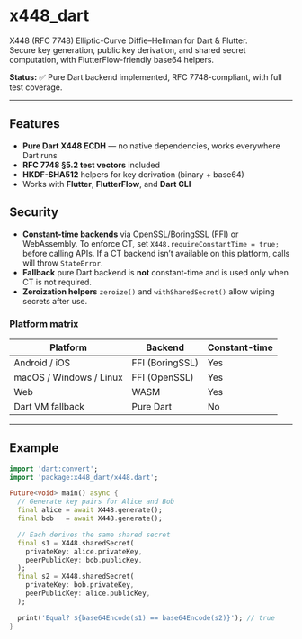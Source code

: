 # x448_dart

X448 (RFC 7748) Elliptic-Curve Diffie–Hellman for Dart & Flutter.  
Secure key generation, public key derivation, and shared secret computation, with FlutterFlow-friendly base64 helpers.

**Status:** ✅ Pure Dart backend implemented, RFC 7748-compliant, with full test coverage.

---

## Features
- **Pure Dart X448 ECDH** — no native dependencies, works everywhere Dart runs
- **RFC 7748 §5.2 test vectors** included
- **HKDF-SHA512** helpers for key derivation (binary + base64)
- Works with **Flutter**, **FlutterFlow**, and **Dart CLI**

## Security
- **Constant-time backends** via OpenSSL/BoringSSL (FFI) or WebAssembly. To enforce CT, set `X448.requireConstantTime = true;` before calling APIs. If a CT backend isn’t available on this platform, calls will throw `StateError`.
- **Fallback** pure Dart backend is **not** constant-time and is used only when CT is not required.
- **Zeroization helpers** `zeroize()` and `withSharedSecret()` allow wiping secrets after use.

### Platform matrix
| Platform | Backend | Constant-time |
|---------|---------|---------------|
| Android / iOS | FFI (BoringSSL) | Yes |
| macOS / Windows / Linux | FFI (OpenSSL) | Yes |
| Web | WASM | Yes |
| Dart VM fallback | Pure Dart | No |

---

## Example

```dart
import 'dart:convert';
import 'package:x448_dart/x448.dart';

Future<void> main() async {
  // Generate key pairs for Alice and Bob
  final alice = await X448.generate();
  final bob   = await X448.generate();

  // Each derives the same shared secret
  final s1 = X448.sharedSecret(
    privateKey: alice.privateKey,
    peerPublicKey: bob.publicKey,
  );
  final s2 = X448.sharedSecret(
    privateKey: bob.privateKey,
    peerPublicKey: alice.publicKey,
  );

  print('Equal? ${base64Encode(s1) == base64Encode(s2)}'); // true
}